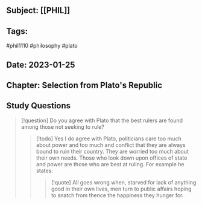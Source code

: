 ## Subject: [[PHIL]]
## Tags:
#phil1110 #philosophy #plato
## Date: 2023-01-25
## Chapter: Selection from Plato's Republic


## Study Questions
> [!question] Do you agree with Plato that the best rulers are found among those not seeking to rule?
>> [!todo] Yes I do agree with Plato, politicians care too much about power and too much and conflict that they are always bound to ruin their country. They are worried too much about their own needs. Those who look down upon offices of state and power are those who are best at ruling. For example he states:
>> > [!quote] All goes wrong when, starved for lack of anything good in their own lives, men turn to public affairs hoping to snatch from thence the happiness they hunger for.




